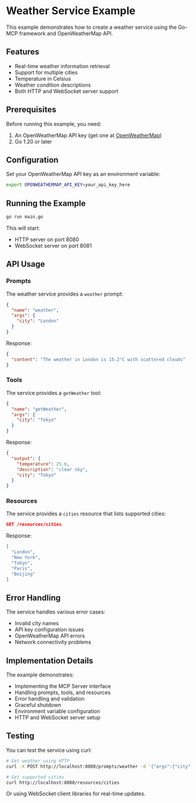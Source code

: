 # Weather Service Example

This example demonstrates how to create a weather service using the Go-MCP framework and OpenWeatherMap API.

## Features

- Real-time weather information retrieval
- Support for multiple cities
- Temperature in Celsius
- Weather condition descriptions
- Both HTTP and WebSocket server support

## Prerequisites

Before running this example, you need:

1. An OpenWeatherMap API key (get one at [OpenWeatherMap](https://openweathermap.org/api))
2. Go 1.20 or later

## Configuration

Set your OpenWeatherMap API key as an environment variable:

```bash
export OPENWEATHERMAP_API_KEY=your_api_key_here
```

## Running the Example

```bash
go run main.go
```

This will start:
- HTTP server on port 8080
- WebSocket server on port 8081

## API Usage

### Prompts

The weather service provides a `weather` prompt:

```json
{
  "name": "weather",
  "args": {
    "city": "London"
  }
}
```

Response:
```json
{
  "content": "The weather in London is 15.2°C with scattered clouds"
}
```

### Tools

The service provides a `getWeather` tool:

```json
{
  "name": "getWeather",
  "args": {
    "city": "Tokyo"
  }
}
```

Response:
```json
{
  "output": {
    "temperature": 25.6,
    "description": "clear sky",
    "city": "Tokyo"
  }
}
```

### Resources

The service provides a `cities` resource that lists supported cities:

```json
GET /resources/cities
```

Response:
```json
[
  "London",
  "New York",
  "Tokyo",
  "Paris",
  "Beijing"
]
```

## Error Handling

The service handles various error cases:
- Invalid city names
- API key configuration issues
- OpenWeatherMap API errors
- Network connectivity problems

## Implementation Details

The example demonstrates:
- Implementing the MCP Server interface
- Handling prompts, tools, and resources
- Error handling and validation
- Graceful shutdown
- Environment variable configuration
- HTTP and WebSocket server setup

## Testing

You can test the service using curl:

```bash
# Get weather using HTTP
curl -X POST http://localhost:8080/prompts/weather -d '{"args":{"city":"London"}}'

# Get supported cities
curl http://localhost:8080/resources/cities
```

Or using WebSocket client libraries for real-time updates.